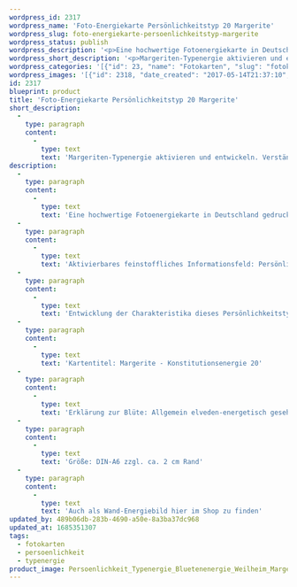 ```yaml
---
wordpress_id: 2317
wordpress_name: 'Foto-Energiekarte Persönlichkeitstyp 20 Margerite'
wordpress_slug: foto-energiekarte-persoenlichkeitstyp-margerite
wordpress_status: publish
wordpress_description: '<p>Eine hochwertige Fotoenergiekarte in Deutschland gedruckt und in Handarbeit laminiert.  Sie ist in Postkartengröße (DIN-A6) gut zu transportieren und kann auch auf den Körper aufgelegt werden.</p><p>Aktivierbares feinstoffliches Informationsfeld: Persönlichkeitsenergie eines Margeriten-Typs: <span class="s1">Klug, verständig, ausdauernd, Schlichtheit</span>.</p><p>Entwicklung der Charakteristika dieses Persönlichkeitstyps. Stärkung der entsprechenden Persönlichkeit mit ihrer besonderen Energiequalität. Ausgleich und Veränderung ungünstiger Zustände innerhalb einer Person, die aufgrund dieser Konstitution entstanden sind. Annahme und Verständnis für einen Menschen mit dieser Persönlichkeitsenergie. Eine Stärkung der eigenen Persönlichkeitsenergie sowie die Beschäftigung mit der Energie anderer Persönlichkeiten kann insgesamt das eigene Selbstbewusstsein stärken.</p><p>Kartentitel: Margerite - Konstitutionsenergie 20</p><p class="p1"><span class="s1">Erklärung zur Blüte: Allgemein elveden-energetisch gesehen steht eine Margerite unter anderem für "Geradlinigkeit, Wissen über das Situationsgerechte, Wissen erwerben wollen, Helfen".<br /></span>Größe: DIN-A6 zzgl. ca. 2 cm Rand<br />Andere Formate sind individuell für Sie innerhalb weniger Tage herstellbar. Bitte kontaktieren Sie uns hierfür unter <a href="mailto:info@elvedenverlag.de">info@elvedenverlag.de</a>.</p><p>Anwendungshinweise</p><p>Auch als <a href="https://my.feenbaum.de/produkt/wandbild-persoenlichkeitstyp-20-margerite/">Wand-Energiebild</a> hier im Shop zu finden</p>'
wordpress_short_description: '<p>Margeriten-Typenergie aktivieren und entwickeln. Verständnis für diese Typenergie gewinnen (&#8222;klug, verständig, ausdauernd, Schlichtheit&#8220;)<br /><em>Hinweis: Das Wasserzeichen „Elveden Verlag Energiebild“ wird nicht mit gedruckt</em></p>'
wordpress_categories: '[{"id": 23, "name": "Fotokarten", "slug": "fotokarten"}, {"id": 37, "name": "Pers\u00f6nlichkeit", "slug": "persoenlichkeit"}, {"id": 90, "name": "Typenergie", "slug": "typenergie"}]'
wordpress_images: '[{"id": 2318, "date_created": "2017-05-14T21:37:10", "date_created_gmt": "2017-05-14T17:37:10", "date_modified": "2017-05-14T21:37:10", "date_modified_gmt": "2017-05-14T17:37:10", "src": "https://my.feenbaum.de/wp-content/uploads/2017/05/Persoenlichkeit_Typenergie_Bluetenenergie_Weilheim_Margerite_8x8-W.jpeg", "name": "Persoenlichkeit_Typenergie_Bluetenenergie_Weilheim_Margerite_8x8-W", "alt": ""}]'
id: 2317
blueprint: product
title: 'Foto-Energiekarte Persönlichkeitstyp 20 Margerite'
short_description:
  -
    type: paragraph
    content:
      -
        type: text
        text: 'Margeriten-Typenergie aktivieren und entwickeln. Verständnis für diese Typenergie gewinnen (''klug, verständig, ausdauernd, Schlichtheit'')'
description:
  -
    type: paragraph
    content:
      -
        type: text
        text: 'Eine hochwertige Fotoenergiekarte in Deutschland gedruckt und in Handarbeit laminiert.  Sie ist in Postkartengröße (DIN-A6) gut zu transportieren und kann auch auf den Körper aufgelegt werden.'
  -
    type: paragraph
    content:
      -
        type: text
        text: 'Aktivierbares feinstoffliches Informationsfeld: Persönlichkeitsenergie eines Margeriten-Typs: Klug, verständig, ausdauernd, Schlichtheit.'
  -
    type: paragraph
    content:
      -
        type: text
        text: 'Entwicklung der Charakteristika dieses Persönlichkeitstyps. Stärkung der entsprechenden Persönlichkeit mit ihrer besonderen Energiequalität. Ausgleich und Veränderung ungünstiger Zustände innerhalb einer Person, die aufgrund dieser Konstitution entstanden sind. Annahme und Verständnis für einen Menschen mit dieser Persönlichkeitsenergie. Eine Stärkung der eigenen Persönlichkeitsenergie sowie die Beschäftigung mit der Energie anderer Persönlichkeiten kann insgesamt das eigene Selbstbewusstsein stärken.'
  -
    type: paragraph
    content:
      -
        type: text
        text: 'Kartentitel: Margerite - Konstitutionsenergie 20'
  -
    type: paragraph
    content:
      -
        type: text
        text: 'Erklärung zur Blüte: Allgemein elveden-energetisch gesehen steht eine Margerite unter anderem für "Geradlinigkeit, Wissen über das Situationsgerechte, Wissen erwerben wollen, Helfen".'
  -
    type: paragraph
    content:
      -
        type: text
        text: 'Größe: DIN-A6 zzgl. ca. 2 cm Rand'
  -
    type: paragraph
    content:
      -
        type: text
        text: 'Auch als Wand-Energiebild hier im Shop zu finden'
updated_by: 489b06db-283b-4690-a50e-8a3ba37dc968
updated_at: 1685351307
tags:
  - fotokarten
  - persoenlichkeit
  - typenergie
product_image: Persoenlichkeit_Typenergie_Bluetenenergie_Weilheim_Margerite_8x8-W.jpeg
---
```

